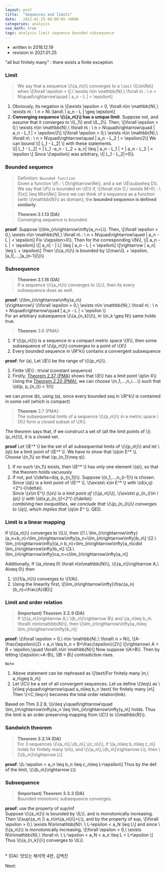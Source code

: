 ```yaml
---
layout: post
title:  "Sequences and limits"
date:   2021-01-25 08:00:05 +0800
categories: analysis
use_math: true
tags: analysis limit sequence bounded subsequence
---
```


- written in 2018.12.19
- revision in 2021.01.25


"all but finitely many" : there exists a finite exception

### Limit
> We say that a sequence \\(\\{a\_n\\}\\) converges to a `limit` \\(L\in\Re\\) when
\\[\forall \epsilon > 0,\\ \exists n\in \mathbb\{N\},\\ \forall n\\ : \\ n > N\quad\rightarrow\quad \| a\_n - L \| < \epsilon\\]

1. Obviously, its negation is
\\[\exists \epsilon > 0, \forall n\in \mathbb\{N\},\\ \exists n\\ : \\ n > N\\ \land\\ \| a\_n - L \| \geq \epsilon\\]
2. __Converging sequence \\(\\{a\_n\\}\\) has a unique limit__. Suppose not, and assume that it converges to \\(L\_1\\) and \\(L\_2\\). Then,
\\[\forall \epsilon > 0,\\ \exists n\in \mathbb\{N\},\\ \forall n\\ : \\ n > N\quad\rightarrow\quad \| a\_n - L\_1 \| < \epsilon/2\\]
\\[\forall \epsilon > 0,\\ \exists n\in \mathbb\{N\},\\ \forall n\\ : \\ n > N\quad\rightarrow\quad \| a\_n - L\_2 \| < \epsilon/2\\]
We can bound \\(\| L\_1 - L\_2\| \\) with these statements.  
\\[\| L\_1 - L\_2\| = \| L\_1 -a\_n - L\_2 + a\_n\| \leq \| a\_n - L\_1 \| + \| a\_n - L\_2 \| < \epsilon \\]
Since \\(\epsilon\\) was arbitrary, \\(\| L\_1 - L\_2\|=0\\).

### Bounded sequence
> Definition: `Bounded function`  
Given a function \\(f\\ : \\ D\rightarrow\Re\\), and a set \\(E\subseteq D\\). We say that \\(f\\) is bounded on \\(E\\) if,
\\[\forall x\in D,\\ \exists M>0\\ : \\ \|f(x)\| \leq M\in\Re\\]
Since we can think of a sequence as a function (with \\(\mathbb\{N\}\\) as domain), the __bounded sequence is defined similarly__.


> __Theorem 3.1.13 (DA)__  
Converging sequence is bounded.  

__proof__: Suppose \\(\lim\_\{n\rightarrow\infty\}a\_n=L\\). Then, 
\\[\forall \epsilon > 0,\\ \exists n\in \mathbb\{N\},\\ \forall n\\ : \\ n > N\quad\rightarrow\quad \| a\_n - L \| < \epsilon\\]
Fix \\(\epsilon>0\\). Then for the corresponding \\(N\\), 
\\[\| a\_n - L \| < \epsilon\\]
\\[\| a\_n\| - \| L\| \leq \| a\_n - L \| < \epsilon\\]
\\[\rightarrow \| a\_n\| \leq L + \epsilon\\]
Then \\(\\{a\_n\\}\\) is bounded by \\(\max\\{L + \epsilon, \|a\_1\|,...,\|a\_\{n-1\}\|\\}\\)

### Subsequence

> __Theorem 3.1.16 (DA)__  
If a sequence \\(\\{a\_n\\}\\) converges to \\(L\\), then its every subsequence does as well.

__proof__: \\(\lim\_\{n\rightarrow\infty\}a\_n\\)  
\\(\rightarrow\\) \\(\\forall \epsilon > 0,\\ \exists n\in \mathbb\{N\},\\ \forall n\\ : \\ n > N\quad\rightarrow\quad \| a\_n - L \| < \epsilon \\)  
For an arbitrary subsequence \\(\\{a\_\{n\_k\}\\}\\), in \\(n\_k \geq N\\) same holds true.

> __Theorem__ 3.6 (PMA):  
1. If \\(\\{p\_n\\}\\) is a sequence in a compact metric space \\(X\\), then some subsequence of \\(\\{p\_n\\}\\) converges to a point of \\(X\\)
2. Every bounded sequence in \\(R^k\\) contains a convergent subsequence

__proof__: for (a), Let \\(E\\) be the range of \\(\\{p\_n\\}\\).
1. Finite \\(E\\) : trivial (constant sequence)
2. Firstly, <a href="{{site.url}}/analysis/2021/01/24/compactness.html#heine" target="_blank">Theorem 2.37 (PMA)</a> shows that \\(E\\) has a limit point \\(p\in X\\)  
   Using the <a href="{{site.url}}/analysis/2021/01/23/open-closed-sets.html#theorems" target="_blank">Theorem 2.20 (PMA)</a>, we can choose \\(n\_1,...,n\_i....\\) such that \\(d(p, p\_{n\_i}) < 1/i\\)

we can prove (b), using (a), since every bounded seq in \\(R^k\\) is contained in some cell (which is compact) 

> __Theorem__ 3.7 (PMA):  
The subsequential limits of a sequence \\(\\{p\_n\\}\\)  in a metric space \\(X\\) form a closed subset of \\(X\\).

The theorem says that, if we construct a set of (all the limit points of \\(\\{p\_n\\}\\)), it is a closed set.

__proof__
Let \\(E^* \\) be the set of all subsequential limits of \\(\\{p\_n\\}\\) and let \\(q\\) be a limit point of \\(E^* \\). We have to show that \\(q\in E^* \\).  
Choose \\(n\_1\\) so that \\(p\_{n\_1}\neq q\\). 
1. If no such \\(n\_1\\) exists, then \\(E^* \\) has only one element \\(q\\), so that the theorem holds vacuously
2. If not, put \\(\delta=d(q, p\_{n\_1})\\). Suppose \\(n\_1,...,n\_{i-1}\\) is chosen.   
   Since \\(q\\) is a limit point of \\(E^* \\), \\(\exists\\ x\in E^* \\) with \\(d(x,q)<2^{-i}\delta\\).  
   Since \\(x\in E^*\\) (\\(x\\) is a limit point of \\(\\{p\_n\\}\\)), \\(\exists\\ p\_{n\_i}\in \\{p\\} \\) with \\(d(x,p\_{n\_i})<2^{-i}\delta\\).  
   combining two inequalities, we conclude that \\(\\{p\_{n\_i}\\}\\) converges to \\(q\\), which implies that \\(q\in E^* \\). QED.



### Limit is a linear mapping

If \\(\\{a\_n\\}\\) converges to \\(L\\), then
\\[1.\\ \lim\_\{n\rightarrow\infty\}(a\_n+b\_n)=\lim\_\{n\rightarrow\infty\}a\_n+\lim\_\{n\rightarrow\infty\}b\_n\\]
\\[2.\\ \lim\_\{n\rightarrow\infty\}(a\_n b\_n)=\lim\_\{n\rightarrow\infty\}a\_n\cdot \lim\_\{n\rightarrow\infty\}b\_n\\]
\\[3.\\ \lim\_\{n\rightarrow\infty\}ca\_n=c\lim\_\{n\rightarrow\infty\}a\_n\\]

Additionally, If \\(a\_n\neq 0\\ \forall n\in\mathbb\{N\}\\), \\(\\{a\_n\\}\rightarrow A,\\ A\neq 0\\) then
1. \\(\\{1/a\_n\\}\\) converges to \\(1/A\\).
2. Using the linearity first, 
\\[\lim\_\{n\rightarrow\infty\}\frac\{a\_n\}\{b\_n\}=\frac\{A\}\{B\}\\]


### Limit and order relation
> __(Important) Theorem 3.2.9 (DA)__  
If \\(\\{a\_n\\}\rightarrow A,\\ \\{b\_n\\}\rightarrow B\\) and \\(a\_n\leq b\_n\\ \forall\\ n\in\mathbb\{N\}\\), then
\\[\lim\_\{n\rightarrow\infty\}a\_n\leq \lim\_\{n\rightarrow\infty\}b\_n\\]

__proof__: \\(\forall \epsilon > 0,\\ n\in \mathbb\{N\},\\ \forall\\ n > N\\), 
\\[A-\frac\{\epsilon\}\{2\} < a\_n \leq b\_n < B+\frac\{\epsilon\}\{2\}\\]
\\[\rightarrow\\ A < B + \epsilon,\quad \forall\\ n\in \mathbb\{N\}\\]
Now suppose \\(A>B\\). Then by letting \\(\epsilon:=A-B\\),
\\[B < B\\]
contradiction rises.

`Note`
1. Above statement can be rephrased as
\\[\text\{For finitely many \}n,\\ a\_n\geq b\_n\\]
2. Let \\(C\\) be a set of all convergent sequences. Let us define \\(\leq\\) as
\\[x\leq y\quad\rightarrow\quad a\_n\leq b\_n \text\{ for finitely many \}n\\]
Then \\(<C,\leq>\\) becomes the total order relation(link).

Based on Thm 3.2.9,
\\[x\leq y\quad\rightarrow\quad \lim\_\{n\rightarrow\infty\}a\_n \leq \lim\_\{n\rightarrow\infty\}y\_n\\]
holds. Thus the limit is an order preserving mapping from \\(C\\) to \\(\mathbb\{R\}\\).


### Sandwich theorem
> __Theorem 3.2.14 (DA)__  
For 3 sequences \\(\\{a\_n\\},\\{b\_n\\},\\{c\_n\\}\\), if 
\\[a\_n\leq b\_n\leq c\_n\\]
holds for finitely many \\(n\\), and \\(\\{a\_n\\},\\{b\_n\\}\rightarrow L\\), then
\\[\\{b\_n\\}\rightarrow L\\]

__proof__: 
\\[L-\epsilon < a\_n \leq b\_n \leq c\_n\leq L+\epsilon\\]
Thus by the def. of the limit, \\(\\{b\_n\\}\rightarrow L\\)


### Subsequence
> __(Important) Theorem 3.3.3 (DA)__  
Bounded monotonic subsequence converges.

__proof__: use the property of sup/inf  
Suppose \\(\\{a\_n\\}\\) is bounded by \\(L\\), and is monotonically increasing.  
Then \\(\sup\\{a\_n\\ |\\ a\_n\in\\{a\_n\\}\\}=L\\), and by the property of sup,
\\[\forall \epsilon > 0,\\ \exists N\in\mathbb\{N\}\\ :\\ L-\epsilon < a\_N \leq L\\]
and since \\(\\{a\_n\\}\\) is monotonically increasing,
\\[\forall \epsilon > 0,\\ \exists N\in\mathbb\{N\},\\ \forall n\\ :\\ L-\epsilon < a\_N < a\_n \leq L < L+\epsilon \\]
Thus \\(\\{a\_\{n\_k\}\\}\\) converges to \\(L\\).

<br/>
* (DA): 맛있는 해석학 4판, 김백진

Next:  

